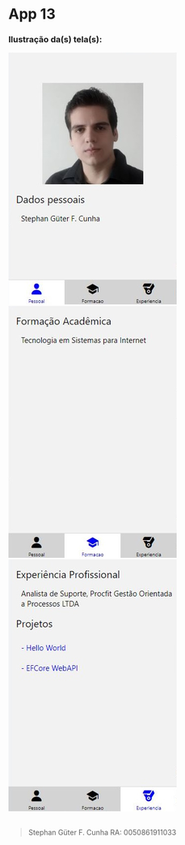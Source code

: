 # App 13
### Ilustração da(s) tela(s):
![Imagem 01 de App13](App13/prints/App13-01.JPG)
![Imagem 02 de App13](App13/prints/App13-02.JPG)
![Imagem 03 de App13](App13/prints/App13-03.JPG)
##
>Stephan Güter F. Cunha
>RA: 0050861911033
